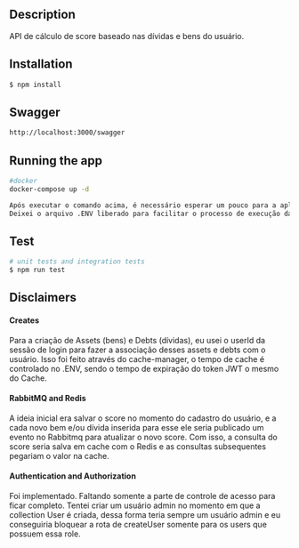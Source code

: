 ## Description

API de cálculo de score baseado nas dívidas e bens do usuário.

## Installation

```bash
$ npm install
```

## Swagger

```bash
http://localhost:3000/swagger
```

## Running the app

```bash
#docker
docker-compose up -d

Após executar o comando acima, é necessário esperar um pouco para a aplicação subir por completo no docker.
Deixei o arquivo .ENV liberado para facilitar o processo de execução da aplicação. 
```

## Test

```bash
# unit tests and integration tests
$ npm run test
```

## Disclaimers

#### Creates

Para a criação de Assets (bens) e Debts (dívidas), eu usei o userId da sessão de login para fazer a associação desses assets e debts com o usuário. Isso foi feito através do cache-manager, o tempo de cache é controlado no .ENV, sendo o tempo de expiração do token JWT o mesmo do Cache.

#### RabbitMQ and Redis 

A ideia inicial era salvar o score no momento do cadastro do usuário, e a cada novo bem e/ou dívida inserida para esse ele seria publicado um evento no Rabbitmq para atualizar o novo score. Com isso, a consulta do score seria salva em cache com o Redis e as consultas subsequentes pegariam o valor na cache.

#### Authentication and Authorization

Foi implementado. Faltando somente a parte de controle de acesso para ficar completo. Tentei criar um usuário admin no momento em que a collection User é criada, dessa forma teria sempre um usuário admin e eu conseguiria bloquear a rota de createUser somente para os users que possuem essa role.
